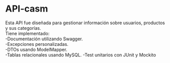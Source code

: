 # API-casm           
Esta API fue diseñada para gestionar información sobre usuarios, productos y sus categorías.                
Tiene implementado:                      
-Documentación utilizando Swagger.                     
-Excepciones personalizadas.                  
-DTOs usando ModelMapper.                  
-Tablas relacionales usando MySQL.
-Test unitarios con JUnit y Mockito

